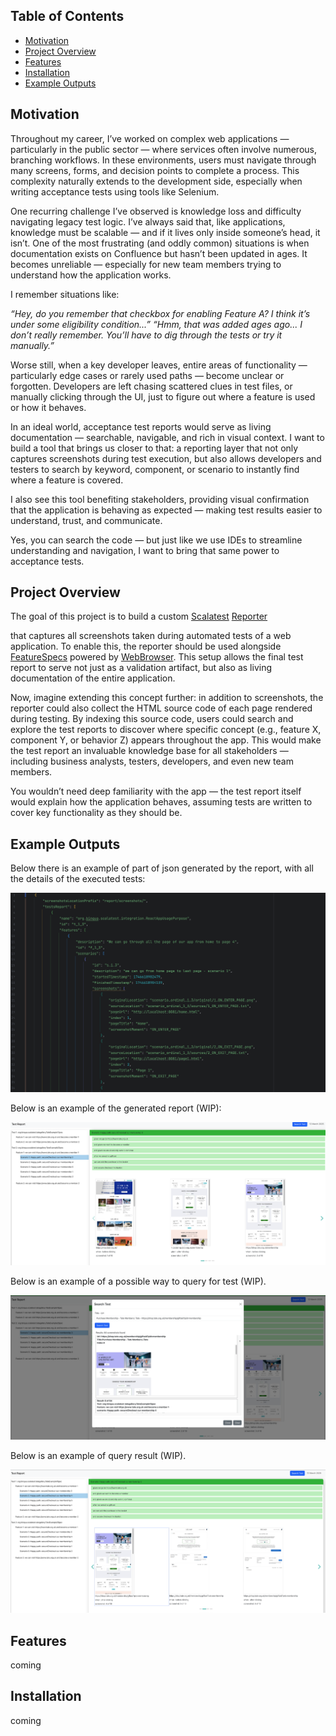 ## Table of Contents

- [Motivation](#motivation)
- [Project Overview](#project-overview)
- [Features](#features)
- [Installation](#installation)
- [Example Outputs](#example-outputs)

## Motivation

Throughout my career, I’ve worked on complex web applications — particularly in the public sector — where services often involve numerous, branching workflows. In these environments, users must navigate through many screens, forms, and decision points to complete a process. This complexity naturally extends to the development side, especially when writing acceptance tests using tools like Selenium.

One recurring challenge I’ve observed is knowledge loss and difficulty navigating legacy test logic. I’ve always said that, like applications, knowledge must be scalable — and if it lives only inside someone’s head, it isn’t. One of the most frustrating (and oddly common) situations is when documentation exists on Confluence but hasn’t been updated in ages. It becomes unreliable — especially for new team members trying to understand how the application works.

I remember situations like:

*“Hey, do you remember that checkbox for enabling Feature A? I think it’s under some eligibility condition...”
“Hmm, that was added ages ago... I don’t really remember. You’ll have to dig through the tests or try it manually.”*

Worse still, when a key developer leaves, entire areas of functionality — particularly edge cases or rarely used paths — become unclear or forgotten. Developers are left chasing scattered clues in test files, or manually clicking through the UI, just to figure out where a feature is used or how it behaves.

In an ideal world, acceptance test reports would serve as living documentation — searchable, navigable, and rich in visual context. I want to build a tool that brings us closer to that: a reporting layer that not only captures screenshots during test execution, but also allows developers and testers to search by keyword, component, or scenario to instantly find where a feature is covered.

I also see this tool benefiting stakeholders, providing visual confirmation that the application is behaving as expected — making test results easier to understand, trust, and communicate.

Yes, you can search the code — but just like we use IDEs to streamline understanding and navigation, I want to bring that same power to acceptance tests.

## Project Overview

The goal of this project is to build a custom [Scalatest](https://www.scalatest.org) [Reporter](https://www.scalatest.org/scaladoc/3.0.5/org/scalatest/Reporter.html)

that captures all screenshots taken during automated tests of a web application.
To enable this, the reporter should be used alongside [FeatureSpecs](https://www.scalatest.org/user_guide/selecting_a_style) powered by [WebBrowser](https://www.scalatest.org/scaladoc/plus-selenium-2.45/3.1.1.0/org/scalatestplus/selenium/WebBrowser.html).
This setup allows the final test report to serve not just as a validation artifact, but also as living documentation of the entire application.

Now, imagine extending this concept further: in addition to screenshots, the reporter could also collect the HTML source code of each page rendered during testing.
By indexing this source code, users could search and explore the test reports to discover where specific concept (e.g., feature X, component Y, or behavior Z) appears throughout the app. This would make the test report an invaluable knowledge base for all stakeholders — including business analysts, testers, developers, and even new team members.

You wouldn’t need deep familiarity with the app — the test report itself would explain how the application behaves, assuming tests are written to cover key functionality as they should be.

## Example Outputs

Below there is an example of part of json generated by the report, with all the details of the executed tests:

![part of a json report](./docs/partOfAJsonReport.png)

Below is an example of the generated report (WIP):

![report example](./docs/exampleOfReport.png)

Below is an example of a possible way to query for test (WIP).

![report example](./docs/exampleOfTestQueryConstruction.png)

Below is an example of query result (WIP). 

![report example](./docs/exampleOfTestQueryResult.png)

## Features

coming

## Installation

coming
